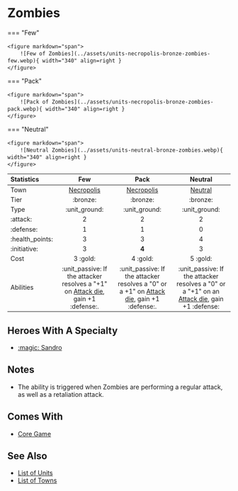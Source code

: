# Zombies

=== "Few"

    <figure markdown="span">
        ![Few of Zombies](../assets/units-necropolis-bronze-zombies-few.webp){ width="340" align=right }
    </figure>

=== "Pack"

    <figure markdown="span">
        ![Pack of Zombies](../assets/units-necropolis-bronze-zombies-pack.webp){ width="340" align=right }
    </figure>

=== "Neutral"

    <figure markdown="span">
        ![Neutral Zombies](../assets/units-neutral-bronze-zombies.webp){ width="340" align=right }
    </figure>


| Statistics | Few | Pack | Neutral |
| :--- | :---: | :---: | :---: |
| Town | [Necropolis](../towns/necropolis.md) | [Necropolis](../towns/necropolis.md) | [Neutral](../towns/neutral.md) |
| Tier | :bronze: | :bronze: | :bronze: |
| Type | :unit_ground: | :unit_ground: | :unit_ground: |
| :attack: | 2 | 2 | 2 |
| :defense: | 1 | 1 | 0 |
| :health_points: | 3 | 3 | 4 |
| :initiative: | 3 | **4** | 3 |
| Cost | 3 :gold: | 4 :gold: | 5 :gold: |
| Abilities | :unit_passive: If the attacker resolves a "+1" on [Attack die](../dice.md#attack-die), gain +1 :defense:. | :unit_passive: If the attacker resolves a "0" or a +1" on [Attack die](../dice.md#attack-die), gain +1 :defense:. | :unit_passive: If the attacker resolves a "0" or a "+1" on an [Attack die](../dice.md#attack-die), gain +1 :defense: |


## Heroes With A Specialty

- [:magic: Sandro](../heroes/sandro.md#specialty)


## Notes

- The ability is triggered when Zombies are performing a regular attack, as well as a retaliation attack.


## Comes With

- [Core Game](../content/core_game.md)


## See Also

- [List of Units](index.md)
- [List of Towns](../towns/index.md)